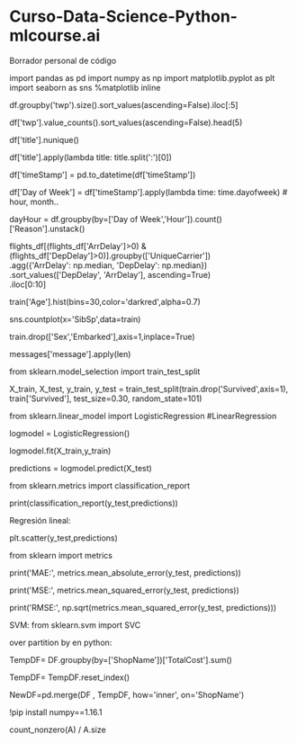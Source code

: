 # Curso-Data-Science-Python-mlcourse.ai

Borrador personal de código

import pandas as pd
import numpy as np
import matplotlib.pyplot as plt
import seaborn as sns
%matplotlib inline

df.groupby('twp').size().sort_values(ascending=False).iloc[:5]

df['twp'].value_counts().sort_values(ascending=False).head(5)

df['title'].nunique()

df['title'].apply(lambda title: title.split(':')[0])

df['timeStamp'] = pd.to_datetime(df['timeStamp'])

df['Day of Week'] = df['timeStamp'].apply(lambda time: time.dayofweek) # hour, month..

dayHour = df.groupby(by=['Day of Week','Hour']).count()['Reason'].unstack()

flights_df[(flights_df['ArrDelay']>0) & (flights_df['DepDelay']>0)].groupby(['UniqueCarrier'])\
  .agg({'ArrDelay': np.median,
        'DepDelay': np.median})\
  .sort_values(['DepDelay', 'ArrDelay'], ascending=True)\
  .iloc[0:10]
  
train['Age'].hist(bins=30,color='darkred',alpha=0.7)

sns.countplot(x='SibSp',data=train)

train.drop(['Sex','Embarked'],axis=1,inplace=True)

messages['message'].apply(len)

from sklearn.model_selection import train_test_split

X_train, X_test, y_train, y_test = train_test_split(train.drop('Survived',axis=1), train['Survived'], test_size=0.30, random_state=101)

from sklearn.linear_model import LogisticRegression #LinearRegression

logmodel = LogisticRegression()

logmodel.fit(X_train,y_train)

predictions = logmodel.predict(X_test)

from sklearn.metrics import classification_report

print(classification_report(y_test,predictions))

Regresión lineal:

plt.scatter(y_test,predictions)

from sklearn import metrics

print('MAE:', metrics.mean_absolute_error(y_test, predictions))

print('MSE:', metrics.mean_squared_error(y_test, predictions))

print('RMSE:', np.sqrt(metrics.mean_squared_error(y_test, predictions)))

SVM: 
from sklearn.svm import SVC

over partition by en python:

TempDF= DF.groupby(by=['ShopName'])['TotalCost'].sum()

TempDF= TempDF.reset_index() 

NewDF=pd.merge(DF , TempDF, how='inner', on='ShopName')

!pip install numpy==1.16.1

count_nonzero(A) / A.size
